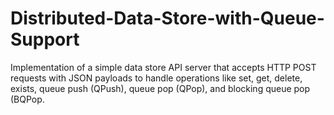 # Distributed-Data-Store-with-Queue-Support
Implementation of a simple data store API server that accepts HTTP POST requests with JSON payloads to handle operations like set, get, delete, exists, queue push (QPush), queue pop (QPop), and blocking queue pop (BQPop.
